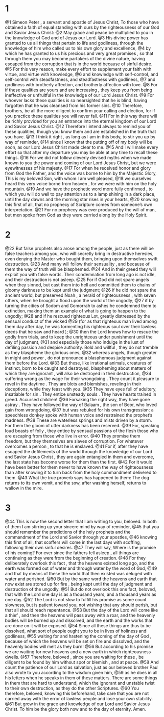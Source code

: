 # 1
@1 Simeon Peter , a servant and apostle of Jesus Christ, To those who have obtained a faith of equal standing with ours by the righteousness of our God and Savior Jesus Christ:
@2 May grace and peace be multiplied to you in the knowledge of God and of Jesus our Lord.
@3 His divine power has granted to us all things that pertain to life and godliness, through the knowledge of him who called us to his own glory and excellence,
@4 by which he has granted to us his precious and very great promises , so that through them you may become partakers of the divine nature, having escaped from the corruption that is in the world because of sinful desire.
@5 For this very reason, make every effort to supplement your faith with virtue, and virtue with knowledge,
@6 and knowledge with self-control, and self-control with steadfastness, and steadfastness with godliness,
@7 and godliness with brotherly affection, and brotherly affection with love.
@8 For if these qualities are yours and are increasing , they keep you from being ineffective or unfruitful in the knowledge of our Lord Jesus Christ.
@9 For whoever lacks these qualities is so nearsighted that he is blind, having forgotten that he was cleansed from his former sins.
@10 Therefore, brothers, be all the more diligent to confirm your calling and election, for if you practice these qualities you will never fall.
@11 For in this way there will be richly provided for you an entrance into the eternal kingdom of our Lord and Savior Jesus Christ.
@12 Therefore I intend always to remind you of these qualities, though you know them and are established in the truth that you have.
@13 I think it right , as long as I am in this body, to stir you up by way of reminder,
@14 since I know that the putting off of my body will be soon, as our Lord Jesus Christ made clear to me.
@15 And I will make every effort so that after my departure you may be able at any time to recall these things.
@16 For we did not follow cleverly devised myths when we made known to you the power and coming of our Lord Jesus Christ, but we were eyewitnesses of his majesty.
@17 For when he received honor and glory from God the Father, and the voice was borne to him by the Majestic Glory, This is my beloved Son, with whom I am well pleased,
@18 we ourselves heard this very voice borne from heaven , for we were with him on the holy mountain.
@19 And we have the prophetic word more fully confirmed , to which you will do well to pay attention as to a lamp shining in a dark place, until the day dawns and the morning star rises in your hearts,
@20 knowing this first of all, that no prophecy of Scripture comes from someone’s own interpretation.
@21 For no prophecy was ever produced by the will of man, but men spoke from God as they were carried along by the Holy Spirit.

# 2
@22 But false prophets also arose among the people, just as there will be false teachers among you, who will secretly bring in destructive heresies, even denying the Master who bought them, bringing upon themselves swift destruction.
@23 And many will follow their sensuality , and because of them the way of truth will be blasphemed.
@24 And in their greed they will exploit you with false words. Their condemnation from long ago is not idle, and their destruction is not asleep.
@25 For if God did not spare angels when they sinned, but cast them into hell and committed them to chains of gloomy darkness to be kept until the judgment;
@26 if he did not spare the ancient world, but preserved Noah , a herald of righteousness , with seven others, when he brought a flood upon the world of the ungodly;
@27 if by turning the cities of Sodom and Gomorrah to ashes he condemned them to extinction, making them an example of what is going to happen to the ungodly;
@28 and if he rescued righteous Lot, greatly distressed by the sensual conduct of the wicked
@29 (for as that righteous man lived among them day after day, he was tormenting his righteous soul over their lawless deeds that he saw and heard );
@30 then the Lord knows how to rescue the godly from trials, and to keep the unrighteous under punishment until the day of judgment,
@31 and especially those who indulge in the lust of defiling passion and despise authority. Bold and willful , they do not tremble as they blaspheme the glorious ones,
@32 whereas angels, though greater in might and power , do not pronounce a blasphemous judgment against them before the Lord.
@33 But these, like irrational animals, creatures of instinct, born to be caught and destroyed, blaspheming about matters of which they are ignorant , will also be destroyed in their destruction,
@34 suffering wrong as the wage for their wrongdoing . They count it pleasure to revel in the daytime . They are blots and blemishes, reveling in their deceptions, while they feast with you.
@35 They have eyes full of adultery, insatiable for sin . They entice unsteady souls . They have hearts trained in greed. Accursed children!
@36 Forsaking the right way, they have gone astray . They have followed the way of Balaam , the son of Beor, who loved gain from wrongdoing,
@37 but was rebuked for his own transgression; a speechless donkey spoke with human voice and restrained the prophet’s madness.
@38 These are waterless springs and mists driven by a storm. For them the gloom of utter darkness has been reserved.
@39 For, speaking loud boasts of folly , they entice by sensual passions of the flesh those who are escaping from those who live in error.
@40 They promise them freedom, but they themselves are slaves of corruption. For whatever overcomes a person , to that he is enslaved.
@41 For if, after they have escaped the defilements of the world through the knowledge of our Lord and Savior Jesus Christ , they are again entangled in them and overcome, the last state has become worse for them than the first.
@42 For it would have been better for them never to have known the way of righteousness than after knowing it to turn back from the holy commandment delivered to them.
@43 What the true proverb says has happened to them: The dog returns to its own vomit, and the sow, after washing herself, returns to wallow in the mire.

# 3
@44 This is now the second letter that I am writing to you, beloved. In both of them I am stirring up your sincere mind by way of reminder,
@45 that you should remember the predictions of the holy prophets and the commandment of the Lord and Savior through your apostles,
@46 knowing this first of all, that scoffers will come in the last days with scoffing, following their own sinful desires.
@47 They will say, Where is the promise of his coming? For ever since the fathers fell asleep , all things are continuing as they were from the beginning of creation.
@48 For they deliberately overlook this fact , that the heavens existed long ago, and the earth was formed out of water and through water by the word of God,
@49 and that by means of these the world that then existed was deluged with water and perished.
@50 But by the same word the heavens and earth that now exist are stored up for fire , being kept until the day of judgment and destruction of the ungodly.
@51 But do not overlook this one fact, beloved, that with the Lord one day is as a thousand years, and a thousand years as one day.
@52 The Lord is not slow to fulfill his promise as some count slowness, but is patient toward you, not wishing that any should perish, but that all should reach repentance.
@53 But the day of the Lord will come like a thief , and then the heavens will pass away with a roar, and the heavenly bodies will be burned up and dissolved, and the earth and the works that are done on it will be exposed.
@54 Since all these things are thus to be dissolved, what sort of people ought you to be in lives of holiness and godliness,
@55 waiting for and hastening the coming of the day of God , because of which the heavens will be set on fire and dissolved, and the heavenly bodies will melt as they burn!
@56 But according to his promise we are waiting for new heavens and a new earth in which righteousness dwells.
@57 Therefore, beloved , since you are waiting for these , be diligent to be found by him without spot or blemish , and at peace.
@58 And count the patience of our Lord as salvation, just as our beloved brother Paul also wrote to you according to the wisdom given him,
@59 as he does in all his letters when he speaks in them of these matters. There are some things in them that are hard to understand, which the ignorant and unstable twist to their own destruction, as they do the other Scriptures.
@60 You therefore, beloved, knowing this beforehand, take care that you are not carried away with the error of lawless people and lose your own stability.
@61 But grow in the grace and knowledge of our Lord and Savior Jesus Christ. To him be the glory both now and to the day of eternity. Amen.

